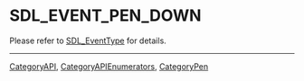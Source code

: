 # SDL_EVENT_PEN_DOWN

Please refer to [SDL_EventType](SDL_EventType) for details.

----
[CategoryAPI](CategoryAPI), [CategoryAPIEnumerators](CategoryAPIEnumerators), [CategoryPen](CategoryPen)

